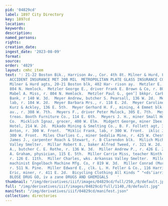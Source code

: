 ```yaml
---
pid: '04829cd'
label: 1897 City Directory
key: 1897cd
location: 
keywords: 
description: 
named_persons: 
rights: 
creation_date: 
ingest_date: '2023-08-09'
format: 
source: 
order: '4829'
layout: cmhc_item
text: ': 21-22 Boston Bik., Harrison Av., Cor. 4th 8t. Milner & Hurd, FIRE, LIFE AND
  ACCIDENT INSURANCE MET 208 MIL  METROPOLITAN PLATE GLASS INSURANCE CO., New York,
  Milner & Hurd agts, 20-21 Boston blk, 402 Har- rison ay.  Metzler E. C. Mrs.,r.
  804 N. Hemlock.  Metzler George E., driver Frank E. Brown & Co, r. 804 N. Hemlock.  Metzler
  Mabel A. Miss, r. 804 N. Hemlock.  Metzler Paul G., gen’] bkkpr. Carbonate Nat.
  Bank, r 140 W. 3d.  Meyer Andrew, butcher S. Pearsall, 136 W. 2d.  Meyer, August,
  lab, r. 104 W. 2d.  Meyer Barbara Mrs., r. 118 E. 2d.  Meyer Caroline Miss, wks.
  Kurz & Ackley, 136 E. 5th.  Meyer Gerhard H. F., mining, 4 Emmet blk., 502 Harrison
  av., r. 308 W. 7th.  Meyers F., driver Peter Mulock, 305 E. 7th.  Meyers George,
  treas. Booth Furniture Co., 114 E. 6th.  Meyers J. H., miner Small Hopes Cons. Mining
  Co.  Micklich Ignaz, grocer, 400 W. Elm.  Midgett George, miner Ibex Mining Co.  Midland
  Hotel, 214 W. 2d.  Mikado Mining & Smelting Co., B. F. Follett agt, 3 Emmet blk.  Miklic
  Anton, r. 300 W. Front.  “Miklic Frank, lab, r 300 W. Front.  iklic Joseph, saloon
  300 W. Front.  Miles Charlies C., miner Sedalia Mine, r. 425 W. Chestnut.  Miles
  James J., carpenter Roach & Stewart, r. B Clarendon blk.  Milich Michael, lab. Arkansas
  Valley Smelter.  Millar Robert 8., baker Alfred Tweed, r. 321 W. 2d.  Miller Alfred
  A., butcher C. E. Rothe, r. 136 W. 3d.  Miller Andrew P., r. 426 E. 2d.  Miller
  A. Graham, physician, 115 E. 5th.  Miller Carrie Miss, teacher Ninth St. School,
  r. 126 E. 11th.  Miller Charles, wks. Arkansas Valley Smelter.  Miller Clark P.,
  machinist Engelbach Machine Mfg. Co, r 819 W. 3d.  Miller Conrad (Murray & Miller),
  r. 511 N. Pine.  Miller Edward E., clk. L. H. Feller & Co., 116 Harrison av.  Miller
  Eric, miner, r. 411 E. 2d.  Bicycling Clothing All Kinds “ "<ds‘iarrison av.        THE
  BLOSE DRUG GO, iv a zane DRUGS AND GHEMIGALS    '
thumbnail: "/img/derivatives/iiif/images/04829cd/full/250,/0/default.jpg"
full: "/img/derivatives/iiif/images/04829cd/full/1140,/0/default.jpg"
manifest: "/img/derivatives/iiif/04829cd/manifest.json"
collection: directories
---
```

